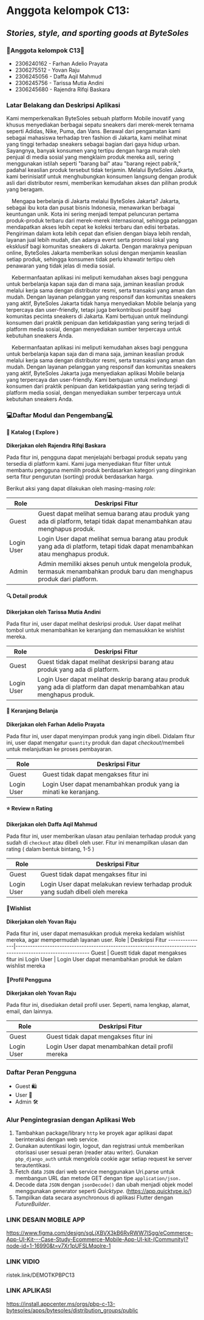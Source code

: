 Anggota kelompok C13:
=======
## *Stories, style, and sporting goods at ByteSoles*
### 👥Anggota kelompok C13👥

- 2306240162 - Farhan Adelio Prayata
- 2306275512 - Yovan Raju
- 2306245056 - Daffa Aqil Mahmud
- 2306245756 - Tarissa Mutia Andini
- 2306245680 - Rajendra Rifqi Baskara

### Latar Belakang dan Deskripsi Aplikasi

Kami memperkenalkan ByteSoles sebuah platform Mobile inovatif yang khusus menyediakan berbagai sepatu sneakers dari merek-merek ternama seperti Adidas, Nike, Puma, dan Vans. Berawal dari pengamatan kami sebagai mahasiswa terhadap tren fashion di Jakarta, kami melihat minat yang tinggi terhadap sneakers sebagai bagian dari gaya hidup urban. Sayangnya, banyak konsumen yang tertipu dengan harga murah oleh penjual di media sosial yang mengklaim produk mereka asli, sering menggunakan istilah seperti "barang bal" atau "barang reject pabrik," padahal keaslian produk tersebut tidak terjamin. Melalui ByteSoles Jakarta, kami berinisiatif untuk menghubungkan konsumen langsung dengan produk asli dari distributor resmi, memberikan kemudahan akses dan pilihan produk yang beragam.

 Mengapa berbelanja di Jakarta melalui ByteSoles Jakarta? Jakarta, sebagai ibu kota dan pusat bisnis Indonesia, menawarkan berbagai keuntungan unik. Kota ini sering menjadi tempat peluncuran pertama produk-produk terbaru dari merek-merek internasional, sehingga pelanggan mendapatkan akses lebih cepat ke koleksi terbaru dan edisi terbatas. Pengiriman dalam kota lebih cepat dan efisien dengan biaya lebih rendah, layanan jual lebih mudah, dan adanya event serta promosi lokal yang eksklusif bagi komunitas sneakers di Jakarta. Dengan maraknya penipuan online, ByteSoles Jakarta memberikan solusi dengan menjamin keaslian setiap produk, sehingga konsumen tidak perlu khawatir tertipu oleh penawaran yang tidak jelas di media sosial.

 Kebermanfaatan aplikasi ini meliputi kemudahan akses bagi pengguna untuk berbelanja kapan saja dan di mana saja, jaminan keaslian produk melalui kerja sama dengan distributor resmi, serta transaksi yang aman dan mudah. Dengan layanan pelanggan yang responsif dan komunitas sneakers yang aktif, ByteSoles Jakarta tidak hanya menyediakan Mobile belanja yang terpercaya dan user-friendly, tetapi juga berkontribusi positif bagi komunitas pecinta sneakers di Jakarta. Kami bertujuan untuk melindungi konsumen dari praktik penipuan dan ketidakpastian yang sering terjadi di platform media sosial, dengan menyediakan sumber terpercaya untuk kebutuhan sneakers Anda.

 Kebermanfaatan aplikasi ini meliputi kemudahan akses bagi pengguna untuk berbelanja kapan saja dan di mana saja, jaminan keaslian produk melalui kerja sama dengan distributor resmi, serta transaksi yang aman dan mudah. Dengan layanan pelanggan yang responsif dan komunitas sneakers yang aktif, ByteSoles Jakarta juga menyediakan aplikasi Mobile belanja yang terpercaya dan user-friendly. Kami bertujuan untuk melindungi konsumen dari praktik penipuan dan ketidakpastian yang sering terjadi di platform media sosial, dengan menyediakan sumber terpercaya untuk kebutuhan sneakers Anda.



### 💻Daftar Modul dan Pengembang💻

#### 👟 Katalog ( Explore )
**Dikerjakan oleh Rajendra Rifqi Baskara**
  
Pada fitur ini, pengguna dapat menjelajahi berbagai produk sepatu yang tersedia di platform kami. Kami juga menyediakan fitur filter untuk membantu pengguna memilih produk berdasarkan kategori yang diinginkan serta fitur pengurutan (sorting) produk berdasarkan harga.

Berikut aksi yang dapat dilakukan oleh masing-masing *role*:

Role           | Deskripsi Fitur
---------------|------------------------------------------------------------------------------------------------------------
Guest          | Guest dapat melihat semua barang atau produk yang ada di platform, tetapi tidak dapat menambahkan atau menghapus produk.
Login User     | Login User dapat melihat semua barang atau produk yang ada di platform, tetapi tidak dapat menambahkan atau menghapus produk.
Admin          | Admin memiliki akses penuh untuk mengelola produk, termasuk menambahkan produk baru dan menghapus produk dari platform.


#### 🔍 Detail produk
**Dikerjakan oleh Tarissa Mutia Andini**

Pada fitur ini, user dapat melihat deskripsi produk. User dapat melihat tombol untuk menambahkan ke keranjang dan memasukkan ke wishlist mereka.

Role           | Deskripsi Fitur
---------------|------------------------------------------------------------------------------------------------------------
Guest          | Guest tidak dapat melihat deskripsi barang atau produk yang ada di platform.
Login User     | Login User dapat melihat deskrip barang atau produk yang ada di platform dan dapat menambahkan atau menghapus produk.

#### 🛒 Keranjang Belanja
**Dikerjakan oleh Farhan Adelio Prayata**

Pada fitur ini, user dapat menyimpan produk yang ingin dibeli. Didalam fitur ini, user dapat mengatur `quantity` produk dan dapat *checkout*/membeli untuk melanjutkan ke proses pembayaran.

Role           | Deskripsi Fitur
---------------|------------------------------------------------------------------------------------------------------------
Guest          | Guest tidak dapat mengakses fitur ini
Login User     | Login User dapat menambahkan produk yang ia minati ke keranjang.

#### ⭐ Review n Rating 
**Dikerjakan oleh  Daffa Aqil Mahmud**

Pada fitur ini, user memberikan ulasan atau penilaian terhadap produk yang sudah di `checkout` atau dibeli oleh user. Fitur ini menampilkan ulasan dan rating ( dalam bentuk bintang, 1-5 )

Role           | Deskripsi Fitur
---------------|------------------------------------------------------------------------------------------------------------
Guest          | Guest tidak dapat mengakses fitur ini
Login User     | Login User dapat melakukan review terhadap produk yang sudah dibeli oleh mereka


#### 📃Wishlist
**Dikerjakan oleh Yovan Raju**

Pada fitur ini, user dapat memasukkan produk mereka kedalam wishlist mereka, agar mempermudah layanan user.
Role           | Deskripsi Fitur
---------------|------------------------------------------------------------------------------------------------------------
Guest          | Guestt tidak dapat mengakses fitur ini
Login User     | Login User dapat menambahkan produk ke dalam wishlist mereka

#### 👤Profil Pengguna
**Dikerjakan oleh Yovan Raju**

Pada fitur ini, disediakan detail profil user. Seperti, nama lengkap, alamat, email, dan lainnya.

Role           | Deskripsi Fitur
---------------|------------------------------------------------------------------------------------------------------------
Guest          | Guest tidak dapat mengakses fitur ini
Login User     | Login User dapat menambahkan detail profil mereka

### Daftar Peran Pengguna

- Guest 🛍️ 
- User 👤 
- Admin 🛠️ 


### Alur Pengintegrasian dengan Aplikasi Web

1. Tambahkan package/library `http` ke proyek agar aplikasi dapat berinteraksi dengan web service.
2. Gunakan autentikasi login, logout, dan registrasi untuk memberikan otorisasi user sesuai peran (reader atau writer). Gunakan `pbp_django_auth` untuk mengelola cookie agar setiap request ke server terautentikasi.
3. Fetch data `JSON` dari web service menggunakan Uri.parse untuk membangun URL dan metode GET dengan tipe `application/json.`
4. Decode data `JSON` dengan `jsonDecode()` dan ubah menjadi objek model menggunakan generator seperti *Quicktype.* (https://app.quicktype.io/)
5. Tampilkan data secara asynchronous di aplikasi Flutter dengan *FutureBuilder*.

### LINK DESAIN MOBILE APP 
https://www.figma.com/design/sgLjXBVX3kB6RvRWW7lSgg/eCommerce-App-UI-Kit---Case-Study-Ecommerce-Mobile-App-UI-kit-(Community)?node-id=1-16990&t=v7Xr1pUFSLMqolre-1


### LINK VIDIO
ristek.link/DEMOTKPBPC13

### LINK APLIKASI
https://install.appcenter.ms/orgs/pbp-c-13-bytesoles/apps/bytesoles/distribution_groups/public
